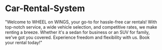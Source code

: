 # Car-Rental-System
"Welcome to WHEEL on WINGS, your go-to for hassle-free car rentals! With top-notch service, a wide vehicle selection, and competitive rates, we make renting a breeze. Whether it's a sedan for business or an SUV for family, we've got you covered. Experience freedom and flexibility with us. Book your rental today!"
